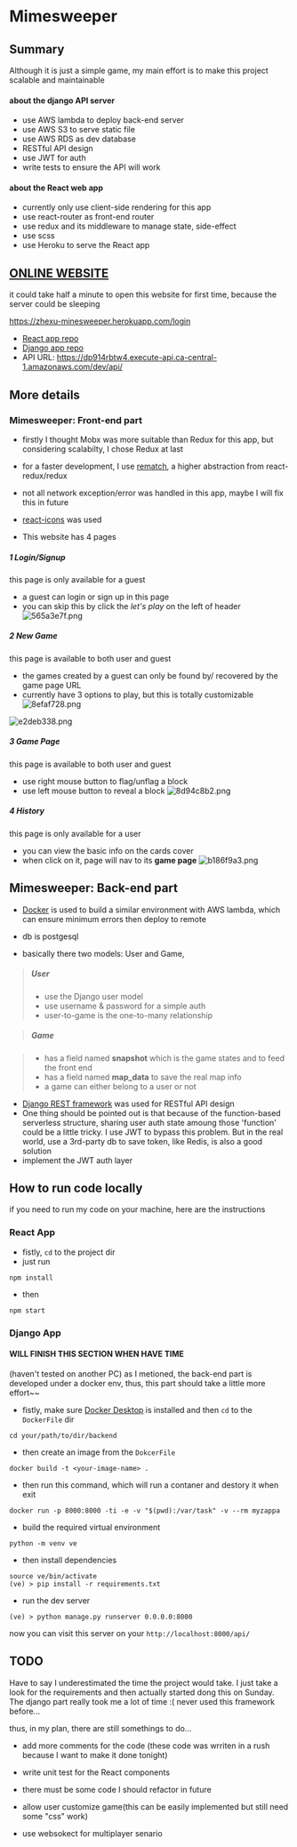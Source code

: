 # Mimesweeper

## Summary

Although it is just a simple game, my main effort is to make this project scalable and maintainable

#### about the django API server

- use AWS lambda to deploy back-end server
- use AWS S3 to serve static file
- use AWS RDS as dev database
- RESTful API design
- use JWT for auth
- write tests to ensure the API will work

#### about the React web app

- currently only use client-side rendering for this app
- use react-router as front-end router
- use redux and its middleware to manage state, side-effect 
- use scss
- use Heroku to serve the React app

## [ONLINE WEBSITE](https://zhexu-minesweeper.herokuapp.com/login)

it could take half a minute to open this website for first time, because the server could be sleeping
 
 https://zhexu-minesweeper.herokuapp.com/login
 
- [React app repo](https://github.com/SunnySunnyOMG/minesweeper-front-end)
- [Django app repo](https://github.com/SunnySunnyOMG/minesweeper-backend)
- API URL: https://dp914rbtw4.execute-api.ca-central-1.amazonaws.com/dev/api/

## More details

### Mimesweeper: Front-end part

- firstly I thought Mobx was more suitable than Redux for this app, but considering scalabilty, I chose Redux at last

- for a faster development, I use [rematch](https://github.com/rematch/rematch), a higher abstraction from react-redux/redux
- not all network exception/error was handled in this app, maybe I will fix this in future 

- [react-icons](https://github.com/react-icons/react-icons) was used 

- This website has 4 pages

##### 1 Login/Signup 
this page is only available for a guest
- a guest can login or sign up in this page
- you can skip this by click the *let's play* on the left of header
![565a3e7f.png](https://ucarecdn.com/001487f1-d86c-4118-9fa2-6f8cd2b91ad0/WX201903180403512x.png)

##### 2 New Game
this page is available to both user and guest

- the games created by a guest can only be found by/ recovered by the game page URL
- currently have 3 options to play, but this is totally customizable
![8efaf728.png](https://ucarecdn.com/c0f65265-dcc9-4b5e-9503-26330bad5afd/WX201903180406492x.png)

![e2deb338.png](https://ucarecdn.com/cadca26a-8513-4f77-ab7f-e42c47e6c0f8/WX201903180405542x.png)

##### 3 Game Page
this page is available to both user and guest

- use right mouse button to flag/unflag a block
- use left mouse button to reveal a block
![8d94c8b2.png](https://ucarecdn.com/e2b78c89-2c24-46fa-b133-92cd8d333c96/WX201903180408212x.png)


##### 4 History
this page is only available for a user

- you can view the basic info on the cards cover
- when click on it, page will nav to its **game page**
![b186f9a3.png](https://ucarecdn.com/be5db8ec-c923-4a3b-8ab9-5dd974bb973f/WX201903180409422x.png)

## Mimesweeper: Back-end part

- [Docker](https://www.docker.com/) is used to build a similar environment with AWS lambda, which can ensure minimum errors then deploy to remote
- db is postgesql

- basically there two models: User and Game, 
> ##### User
> - use the Django user model
> - use username & password for a simple auth
> - user-to-game is the one-to-many relationship
> 


> ##### Game

> - has a field named **snapshot** which is the game states and to feed the front end
> - has a field named **map_data** to save the real map info
> - a game can either belong to a user or not
> 

- [Django REST framework](https://www.django-rest-framework.org/) was used for RESTful API design
- One thing should be pointed out is that because of the function-based serverless structure, sharing user auth state amoung those 'function' could be a little tricky. I use JWT to bypass this problem. But in the real world, use a 3rd-party db to save token, like Redis, is also a good solution
- implement the JWT auth layer


## How to run code locally

if you need to run my code on your machine, here are the instructions

### React App
- fistly, `cd` to the project dir
- just run
```
npm install
```
- then
```
npm start
```

### Django App
  
#### WILL FINISH THIS SECTION WHEN HAVE TIME
(haven't tested on another PC)
as I metioned, the back-end part is developed under a docker env, thus, this part should take a little more effort~~

 - fistly, make sure [Docker Desktop](https://www.docker.com/products/docker-desktop) is installed and then `cd` to the `DockerFile` dir

```
cd your/path/to/dir/backend
```

- then create an image from the `DokcerFile`
```
docker build -t <your-image-name> .
```


- then run this command, which will run a contaner and destory it when exit
```
docker run -p 8000:8000 -ti -e -v "$(pwd):/var/task" -v --rm myzappa
```

- build the required virtual environment
```
python -m venv ve
```
- then install dependencies
```
source ve/bin/activate
(ve) > pip install -r requirements.txt
```
- run the dev server
```
(ve) > python manage.py runserver 0.0.0.0:8000
```

now you can visit this server on your `http://localhost:8000/api/`

## TODO

Have to say I underestimated the time the project would take. I just take a look for the requirements and then actually started dong this on Sunday.
The django part really took me a lot of time :( never used this framework before...

thus, in my plan, there are still somethings to do...


- add more comments for the code (these code was wrriten in a rush because I want to make it done tonight)
- write unit test for the React components
- there must be some code I should refactor in future

- allow user customize game(this can be easily implemented but still need some "css" work)
- use websokect for multiplayer senario
